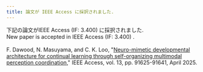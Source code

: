 ```yaml
---
title: 論文が IEEE Access に採択されました.
---
```


下記の論文がIEEE Access (IF: 3.400) に採択されました.<br>
New paper is accepted in IEEE Access (IF: 3.400) .
<br><br>
F. Dawood, N. Masuyama, and C. K. Loo, "[Neuro-mimetic developmental architecture for continual learning through self-organizing multimodal perception coordination](https://doi.org/10.1109/ACCESS.2025.3558124)," IEEE Access, vol. 13, pp. 91625-91641, April 2025.

